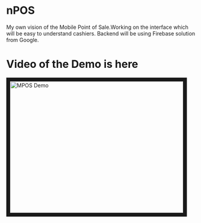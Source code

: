 # nPOS
My own vision of the Mobile Point of Sale.Working on the interface which will be easy to understand cashiers. Backend will be using Firebase solution from Google.


<h1>Video of the Demo is here</h1>

<a href="http://www.youtube.com/watch?feature=player_embedded&v=lZasZnhZMHE
" target="_blank"><img src="http://img.youtube.com/vi/lZasZnhZMHE/0.jpg" 
alt="MPOS Demo" width="460" height="350" border="10" /></a>
